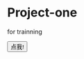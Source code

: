 # Project-one
for trainning
<!DOCTYPE html>
<html>
<head> 
<meta charset="utf-8"> 
<title>菜鸟教程(runoob.com)</title> 
</head> 
<body>

<button type="button" onclick="alert('你好，世界!')">点我!</button>
 
</body>
</html>
